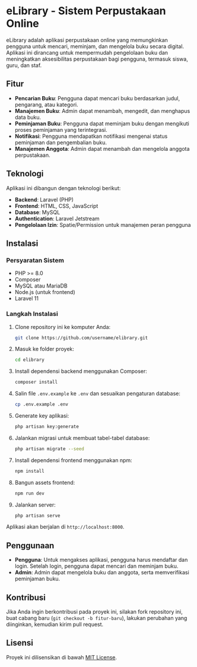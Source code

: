 # eLibrary - Sistem Perpustakaan Online

eLibrary adalah aplikasi perpustakaan online yang memungkinkan pengguna untuk mencari, meminjam, dan mengelola buku secara digital. Aplikasi ini dirancang untuk mempermudah pengelolaan buku dan meningkatkan aksesibilitas perpustakaan bagi pengguna, termasuk siswa, guru, dan staf.

## Fitur

- **Pencarian Buku**: Pengguna dapat mencari buku berdasarkan judul, pengarang, atau kategori.
- **Manajemen Buku**: Admin dapat menambah, mengedit, dan menghapus data buku.
- **Peminjaman Buku**: Pengguna dapat meminjam buku dengan mengikuti proses peminjaman yang terintegrasi.
- **Notifikasi**: Pengguna mendapatkan notifikasi mengenai status peminjaman dan pengembalian buku.
- **Manajemen Anggota**: Admin dapat menambah dan mengelola anggota perpustakaan.

## Teknologi

Aplikasi ini dibangun dengan teknologi berikut:
- **Backend**: Laravel (PHP)
- **Frontend**: HTML, CSS, JavaScript
- **Database**: MySQL
- **Authentication**: Laravel Jetstream
- **Pengelolaan Izin**: Spatie/Permission untuk manajemen peran pengguna

## Instalasi

### Persyaratan Sistem

- PHP >= 8.0
- Composer
- MySQL atau MariaDB
- Node.js (untuk frontend)
- Laravel 11

### Langkah Instalasi

1. Clone repository ini ke komputer Anda:
    ```bash
    git clone https://github.com/username/elibrary.git
    ```

2. Masuk ke folder proyek:
    ```bash
    cd elibrary
    ```

3. Install dependensi backend menggunakan Composer:
    ```bash
    composer install
    ```

4. Salin file `.env.example` ke `.env` dan sesuaikan pengaturan database:
    ```bash
    cp .env.example .env
    ```

5. Generate key aplikasi:
    ```bash
    php artisan key:generate
    ```

6. Jalankan migrasi untuk membuat tabel-tabel database:
    ```bash
    php artisan migrate --seed
    ```

7. Install dependensi frontend menggunakan npm:
    ```bash
    npm install
    ```

8. Bangun assets frontend:
    ```bash
    npm run dev
    ```

9. Jalankan server:
    ```bash
    php artisan serve
    ```

Aplikasi akan berjalan di `http://localhost:8000`.

## Penggunaan

- **Pengguna**: Untuk mengakses aplikasi, pengguna harus mendaftar dan login. Setelah login, pengguna dapat mencari dan meminjam buku.
- **Admin**: Admin dapat mengelola buku dan anggota, serta memverifikasi peminjaman buku.

## Kontribusi

Jika Anda ingin berkontribusi pada proyek ini, silakan fork repository ini, buat cabang baru (`git checkout -b fitur-baru`), lakukan perubahan yang diinginkan, kemudian kirim pull request.

## Lisensi

Proyek ini dilisensikan di bawah [MIT License](LICENSE).
